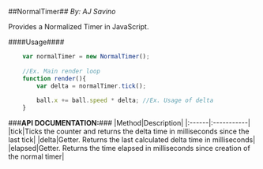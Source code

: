 ##NormalTimer##
*By: AJ Savino*

Provides a Normalized Timer in JavaScript.

####Usage####
```JavaScript
	var normalTimer = new NormalTimer();
	
	//Ex. Main render loop
	function render(){
		var delta = normalTimer.tick();
		
		ball.x += ball.speed * delta; //Ex. Usage of delta
	}
```

###**API DOCUMENTATION:**###
|Method|Description|
|:------|:-----------|
|tick|Ticks the counter and returns the delta time in milliseconds since the last tick|
|delta|Getter. Returns the last calculated delta time in milliseconds|
|elapsed|Getter. Returns the time elapsed in milliseconds since creation of the normal timer|